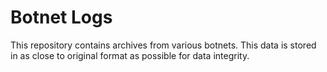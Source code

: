 # Botnet Logs

This repository contains archives from various botnets. This data is stored in as close to original format as possible for data integrity.



